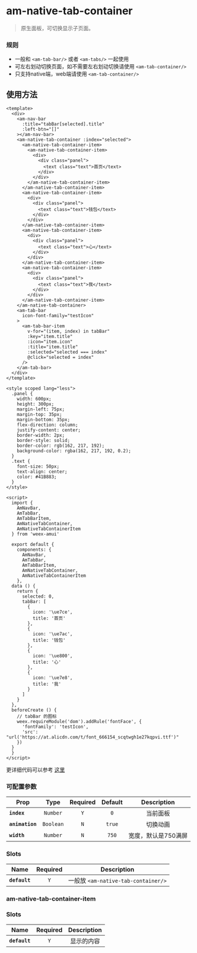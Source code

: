 # am-native-tab-container

> 原生面板，可切换显示子页面。


### 规则
- 一般和 `<am-tab-bar/>` 或者 `<am-tabs/>` 一起使用
- 可左右划动切换页面，如不需要左右划动切换请使用 `<am-tab-container/>`
- 只支持native端，web端请使用 `<am-tab-container/>`

## 使用方法 

```vue
<template>
  <div>
    <am-nav-bar
      :title="tabBar[selected].title"
      :left-btn="[]"
    ></am-nav-bar>
    <am-native-tab-container :index="selected">
      <am-native-tab-container-item>
        <am-native-tab-container-item>
          <div>
            <div class="panel">
              <text class="text">首页</text>
            </div>
          </div>
        </am-native-tab-container-item>
      </am-native-tab-container-item>
      <am-native-tab-container-item>
        <div>
          <div class="panel">
            <text class="text">钱包</text>
          </div>
        </div>
      </am-native-tab-container-item>
      <am-native-tab-container-item>
        <div>
          <div class="panel">
            <text class="text">心</text>
          </div>
        </div>
      </am-native-tab-container-item>
      <am-native-tab-container-item>
        <div>
          <div class="panel">
            <text class="text">我</text>
          </div>
        </div>
      </am-native-tab-container-item>
    </am-native-tab-container>
    <am-tab-bar
      icon-font-family="testIcon"
    >
      <am-tab-bar-item
        v-for="(item, index) in tabBar"
        :key="item.title"
        :icon="item.icon"
        :title="item.title"
        :selected="selected === index"
        @click="selected = index"
      />
    </am-tab-bar>
  </div>
</template>

<style scoped lang="less">
  .panel {
    width: 600px;
    height: 300px;
    margin-left: 75px;
    margin-top: 35px;
    margin-bottom: 35px;
    flex-direction: column;
    justify-content: center;
    border-width: 2px;
    border-style: solid;
    border-color: rgb(162, 217, 192);
    background-color: rgba(162, 217, 192, 0.2);
  }
  .text {
    font-size: 50px;
    text-align: center;
    color: #41B883;
  }
</style>

<script>
  import { 
    AmNavBar,
    AmTabBar,
    AmTabBarItem,
    AmNativeTabContainer,
    AmNativeTabContainerItem
  } from 'weex-amui'

  export default {
    components: { 
      AmNavBar,
      AmTabBar,
      AmTabBarItem,
      AmNativeTabContainer,
      AmNativeTabContainerItem
    },
  data () {
    return {
      selected: 0,
      tabBar: [
        {
          icon: '\ue7ce',
          title: '首页'
        },
        {
          icon: '\ue7ac',
          title: '钱包'
        },
        {
          icon: '\ue800',
          title: '心'
        },
        {
          icon: '\ue7e8',
          title: '我'
        }
      ]
    }
  },
  beforeCreate () {
    // tabBar 的图标
    weex.requireModule('dom').addRule('fontFace', {
      'fontFamily': 'testIcon',
      'src': "url('https://at.alicdn.com/t/font_666154_scqtwgh1e27kqpvi.ttf')"
    })
  }
  }
</script>

```
更详细代码可以参考 [这里](https://github.com/HMingHe/weex-amui/blob/master/example/native-tab-container/index.vue)

### 可配置参数
| Prop	 | Type | Required | Default | Description |
| ---- |:----:|:---:|:-------:|:----------:|
| **`index`** | `Number` | `Y` | `0` | 当前面板 |
| **`animation`** | `Boolean` | `N` | `true` | 切换动画 |
| **`width`** | `Number` | `N` | `750` | 宽度，默认是750满屏 |

### Slots
| Name | Required | Description |
| ---- |:---:|:----------:|
| **`default`** | `Y` | 一般放 `<am-native-tab-container/>` |


### am-native-tab-container-item

### Slots
| Name | Required | Description |
| ---- |:---:|:----------:|
| **`default`** | `Y` | 显示的内容 |